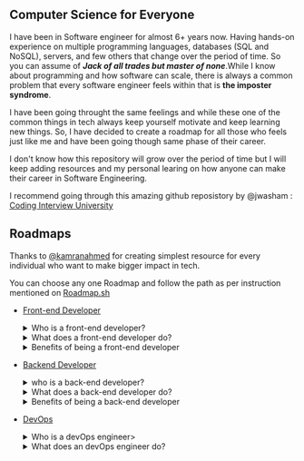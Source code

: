 ## Computer Science for Everyone

I have been in Software engineer for almost 6+ years now. Having hands-on experience on multiple programming languages, databases (SQL and NoSQL), servers, and few others that change over the period of time. So you can assume of _**Jack of all trades but master of none**_.While I know about programming and how software can scale, there is always a common problem that every software engineer feels within that is **the imposter syndrome**.

I have been going throught the same feelings and while these one of the common things in tech always keep yourself motivate and keep learning new things. So, I have decided to create a roadmap for all those who feels just like me and have been going though same phase of their career.

I don't know how this repository will grow over the period of time but I will keep adding resources and my personal learing on how anyone can make their career in Software Engineering.

I recommend going through this amazing github reposistory by @jwasham : [Coding Interview University](https://github.com/jwasham/coding-interview-university)

## Roadmaps

Thanks to [@kamranahmed](https://github.com/kamranahmedse) for creating simplest resource for every individual who want to make bigger impact in tech.

You can choose any one Roadmap and follow the path as per instruction mentioned on [Roadmap.sh](https://roadmap.sh/)

- [Front-end Developer](https://roadmap.sh/frontend)
    <details close>
      <summary>Who is a front-end developer?</summary>
      <br>
      A front-end developer creates websites and applications using web languages such as HTML, CSS, and JavaScript allow users to access and interact with the site or app. When you visit a website, the design elements you see were created by a front-end developer.
      </details>
      
     <details close>
       <summary>What does a front-end developer do?</summary> 
       <br>
       Front-end developers create the user interface (UI) that determines what each part of a site or application does and how it will look.
       <br><br>
       If someone wanted to build a website, for example, they might hire a front-end developer to create the site's layout. The front-end developer determines where to place images, what the navigation should look like, and how to present the site. Much of their work involves ensuring the appearance and layout of the site or application is easy to navigate and intuitive for the user.
       </details>
    
     <details close>
      <summary>Benefits of being a front-end developer</summary>
      <br>
         The demand and flexibility of this position mean that there are many career opportunities available across various industries and locations. Whether that means working with a non-profit organization, starting your own freelance business, or being an in-house developer for a company, you’ll likely have the chance to find a role that fits your interests.
      <br><br>
        The computer-heavy nature of the job also means plenty of opportunities to work remotely. Being a front-end developer can mean being able to work for companies across the country—or even the globe—from the comfort of your home.
      <br><br>
        A career as a front-end web developer can flex your creativity and problem-solving skills. As a field that is constantly evolving to incorporate new technology, front-end development can reward those who like to learn new things and face challenges.
      </details>

- [Backend Developer](https://roadmap.sh/backend)
     <details close>
      <summary> who is a back-end developer?</summary>
      <br>
        A back-end developer is a type of programmer who creates the logical back-end and core computational logic of a website, software or information system. The developer creates components and features that are indirectly accessed by a user through a front-end application or system.
      </details>
            
     <details close>
      <summary>What does a back-end developer do?</summary>
      <br>
         A back-end developer builds and maintains the technology that powers those components which, together, enable the user-facing side of the website to even exist in the first place.
      </details>
       
     <details close>
      <summary>Benefits of being a back-end developer</summary>
      <br>
      - RUNS IN DIFFERENT ENVIRONMENTS
         <br><br>
         Companies today deploy websites and web applications in a range of environments. For starters, some businesses choose sites operating on database servers, and others install online apps in the cloud. Around the same period, more companies are now merging all hosting services to take advantage of advantages such as improved capacity and scalability.
         <br><br> 
         The setup of the Web server varies from network to network. The programmers also frequently distribute workload server-side over multiple machines. The varying hosting environments make customizing website backend essential for developers.
         <br><br>
      - MAKES INFORMATION SHARING FASTER
         <br><br>
         The backend consists of three critical elements of a website, i.e., application, web server, and database, as mentioned previously. Each user should be able to provide his/her login name and password while accessing a website’s user interface. The username ID and the user’s password is checked via the runtime. Similarly, any details that the user submits is processed in the backend application in the repositories. 
         <br><br> 
         The backend often retrieves data from the archive and transfers the details to the web interface for the app view. Hence, a website’s backend serves as its framework and enables the sharing of knowledge. 
         <br><br>
       - IMPACTS THE WEBSITE’S USER EXPERIENCE
         <br>
         A website’s accessibility and user interface will, over the long term, depend on its success. As noted earlier, the backend performs all tasks required to make a website function. And the consistency of backend technology can influence the user interface provided by a website. Any problems with the backend code can lead to frequent website crashes, slow running of the site, and similar performance issues.  
        <br><br>
         At the same time, small vulnerabilities in the backend code will render the website susceptible to targeted ransomware attacks and protection. Developers must concentrate on the consistency and layout of the backend code to ensure that the site offers a better user experience without interruption. 
         <br><br>
       - ADDS FUNCTIONALITY UTILITY TO EACH FRONTEND DEVELOPMENT
         <br><br>
         When developing a website, programmers are required to write backend code to add utility to the functionality of each frontend. For example, to add functionality to a user login form, they must write code using a server-side programming language. The backend code collects the values each time a user enters his login credentials and compares them with the login data stored in databases. <br><br> Similarly, the backend code adds functionality to different forms, profiles, and accounts. Without quality backend technology, thus, no website will work.

- [DevOps](https://roadmap.sh/devops)
  <details close>
   <summary>Who is a devOps engineer></summary>
   <br><br>
      A DevOps engineer is an IT generalist who should have a wide-ranging knowledge of both development and operations, including coding, infrastructure management, system administration, and DevOps toolchains. DevOps engineers should also possess interpersonal skills since they work across company silos to create a more collaborative environment. 
      <br><br>
      DevOps engineers need to have a strong understanding of common system architecture, provisioning, and administration, but must also have experience with the traditional developer toolset and practices such as using source control, giving and receiving code reviews, writing unit tests, and familiarity with agile principles.
   </details>

   <details close>
      <summary>What does an devOps engineer do?</summary>
      <br><br>
      - The role of a DevOps engineer will vary from one organization to another, but invariably entails some combination of release engineering, infrastructure provisioning and management, system administration, security, and DevOps advocacy. 
      - Release engineering includes the work required to build and deploy application code. The exact tools and processes vary widely depending on many variables, such as what language the code is written in, how much of the pipeline has been automated, and whether the production infrastructure is on-premise or in the cloud. Release engineering might entail selecting, provisioning, and maintaining CI/CD tooling or writing and maintaining bespoke build/deploy scripts.
      - Infrastructure provisioning and system administration include deploying and maintaining the servers, storage, and networking resources required to host applications. For organizations with on-premise resources this might include managing physical servers, storage devices, switches, and virtualization software in a data center. For a hybrid or entirely cloud-based organization this will usually include provisioning and managing virtual instances of the same components. 
      - DevOps advocacy is often undervalued or overlooked entirely, but is arguably the most important role of a DevOps engineer. The shift to a DevOps culture can be disruptive and confusing to the engineering team members. As the DevOps subject matter expert, it falls to the DevOps engineer to help evangelize and educate the DevOps way across the organization.
      <br>
      </details>
